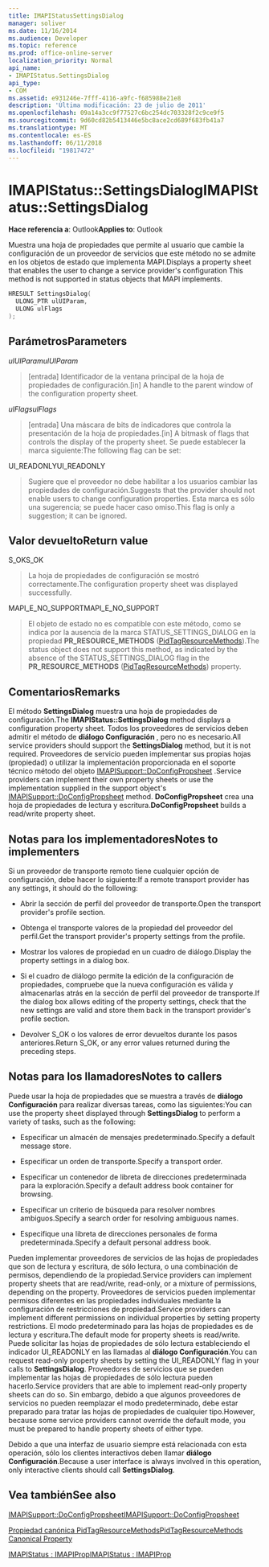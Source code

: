 ```yaml
---
title: IMAPIStatusSettingsDialog
manager: soliver
ms.date: 11/16/2014
ms.audience: Developer
ms.topic: reference
ms.prod: office-online-server
localization_priority: Normal
api_name:
- IMAPIStatus.SettingsDialog
api_type:
- COM
ms.assetid: e931246e-7fff-4116-a9fc-f685988e21e8
description: 'Última modificación: 23 de julio de 2011'
ms.openlocfilehash: 09a14a3cc9f77527c6bc254dc703328f2c9ce9f5
ms.sourcegitcommit: 9d60cd82b5413446e5bc8ace2cd689f683fb41a7
ms.translationtype: MT
ms.contentlocale: es-ES
ms.lasthandoff: 06/11/2018
ms.locfileid: "19817472"
---
```

# <a name="imapistatussettingsdialog"></a><span data-ttu-id="4c192-103">IMAPIStatus::SettingsDialog</span><span class="sxs-lookup"><span data-stu-id="4c192-103">IMAPIStatus::SettingsDialog</span></span>

  
  
<span data-ttu-id="4c192-104">**Hace referencia a**: Outlook</span><span class="sxs-lookup"><span data-stu-id="4c192-104">**Applies to**: Outlook</span></span> 
  
<span data-ttu-id="4c192-105">Muestra una hoja de propiedades que permite al usuario que cambie la configuración de un proveedor de servicios que este método no se admite en los objetos de estado que implementa MAPI.</span><span class="sxs-lookup"><span data-stu-id="4c192-105">Displays a property sheet that enables the user to change a service provider's configuration This method is not supported in status objects that MAPI implements.</span></span>
  
```cpp
HRESULT SettingsDialog(
  ULONG_PTR ulUIParam,
  ULONG ulFlags
);
```

## <a name="parameters"></a><span data-ttu-id="4c192-106">Parámetros</span><span class="sxs-lookup"><span data-stu-id="4c192-106">Parameters</span></span>

 <span data-ttu-id="4c192-107">_ulUIParam_</span><span class="sxs-lookup"><span data-stu-id="4c192-107">_ulUIParam_</span></span>
  
> <span data-ttu-id="4c192-108">[entrada] Identificador de la ventana principal de la hoja de propiedades de configuración.</span><span class="sxs-lookup"><span data-stu-id="4c192-108">[in] A handle to the parent window of the configuration property sheet.</span></span>
    
 <span data-ttu-id="4c192-109">_ulFlags_</span><span class="sxs-lookup"><span data-stu-id="4c192-109">_ulFlags_</span></span>
  
> <span data-ttu-id="4c192-110">[entrada] Una máscara de bits de indicadores que controla la presentación de la hoja de propiedades.</span><span class="sxs-lookup"><span data-stu-id="4c192-110">[in] A bitmask of flags that controls the display of the property sheet.</span></span> <span data-ttu-id="4c192-111">Se puede establecer la marca siguiente:</span><span class="sxs-lookup"><span data-stu-id="4c192-111">The following flag can be set:</span></span>
    
<span data-ttu-id="4c192-112">UI_READONLY</span><span class="sxs-lookup"><span data-stu-id="4c192-112">UI_READONLY</span></span> 
  
> <span data-ttu-id="4c192-113">Sugiere que el proveedor no debe habilitar a los usuarios cambiar las propiedades de configuración.</span><span class="sxs-lookup"><span data-stu-id="4c192-113">Suggests that the provider should not enable users to change configuration properties.</span></span> <span data-ttu-id="4c192-114">Esta marca es sólo una sugerencia; se puede hacer caso omiso.</span><span class="sxs-lookup"><span data-stu-id="4c192-114">This flag is only a suggestion; it can be ignored.</span></span>
    
## <a name="return-value"></a><span data-ttu-id="4c192-115">Valor devuelto</span><span class="sxs-lookup"><span data-stu-id="4c192-115">Return value</span></span>

<span data-ttu-id="4c192-116">S_OK</span><span class="sxs-lookup"><span data-stu-id="4c192-116">S_OK</span></span> 
  
> <span data-ttu-id="4c192-117">La hoja de propiedades de configuración se mostró correctamente.</span><span class="sxs-lookup"><span data-stu-id="4c192-117">The configuration property sheet was displayed successfully.</span></span>
    
<span data-ttu-id="4c192-118">MAPI_E_NO_SUPPORT</span><span class="sxs-lookup"><span data-stu-id="4c192-118">MAPI_E_NO_SUPPORT</span></span> 
  
> <span data-ttu-id="4c192-119">El objeto de estado no es compatible con este método, como se indica por la ausencia de la marca STATUS_SETTINGS_DIALOG en la propiedad **PR_RESOURCE_METHODS** ([PidTagResourceMethods](pidtagresourcemethods-canonical-property.md)).</span><span class="sxs-lookup"><span data-stu-id="4c192-119">The status object does not support this method, as indicated by the absence of the STATUS_SETTINGS_DIALOG flag in the **PR_RESOURCE_METHODS** ([PidTagResourceMethods](pidtagresourcemethods-canonical-property.md)) property.</span></span>
    
## <a name="remarks"></a><span data-ttu-id="4c192-120">Comentarios</span><span class="sxs-lookup"><span data-stu-id="4c192-120">Remarks</span></span>

<span data-ttu-id="4c192-121">El método **SettingsDialog** muestra una hoja de propiedades de configuración.</span><span class="sxs-lookup"><span data-stu-id="4c192-121">The **IMAPIStatus::SettingsDialog** method displays a configuration property sheet.</span></span> <span data-ttu-id="4c192-122">Todos los proveedores de servicios deben admitir el método de **diálogo Configuración** , pero no es necesario.</span><span class="sxs-lookup"><span data-stu-id="4c192-122">All service providers should support the **SettingsDialog** method, but it is not required.</span></span> <span data-ttu-id="4c192-123">Proveedores de servicio pueden implementar sus propias hojas (propiedad) o utilizar la implementación proporcionada en el soporte técnico método del objeto [IMAPISupport::DoConfigPropsheet](imapisupport-doconfigpropsheet.md) .</span><span class="sxs-lookup"><span data-stu-id="4c192-123">Service providers can implement their own property sheets or use the implementation supplied in the support object's [IMAPISupport::DoConfigPropsheet](imapisupport-doconfigpropsheet.md) method.</span></span> <span data-ttu-id="4c192-124">**DoConfigPropsheet** crea una hoja de propiedades de lectura y escritura.</span><span class="sxs-lookup"><span data-stu-id="4c192-124">**DoConfigPropsheet** builds a read/write property sheet.</span></span> 
  
## <a name="notes-to-implementers"></a><span data-ttu-id="4c192-125">Notas para los implementadores</span><span class="sxs-lookup"><span data-stu-id="4c192-125">Notes to implementers</span></span>

<span data-ttu-id="4c192-126">Si un proveedor de transporte remoto tiene cualquier opción de configuración, debe hacer lo siguiente:</span><span class="sxs-lookup"><span data-stu-id="4c192-126">If a remote transport provider has any settings, it should do the following:</span></span>
  
- <span data-ttu-id="4c192-127">Abrir la sección de perfil del proveedor de transporte.</span><span class="sxs-lookup"><span data-stu-id="4c192-127">Open the transport provider's profile section.</span></span>
    
- <span data-ttu-id="4c192-128">Obtenga el transporte valores de la propiedad del proveedor del perfil.</span><span class="sxs-lookup"><span data-stu-id="4c192-128">Get the transport provider's property settings from the profile.</span></span>
    
- <span data-ttu-id="4c192-129">Mostrar los valores de propiedad en un cuadro de diálogo.</span><span class="sxs-lookup"><span data-stu-id="4c192-129">Display the property settings in a dialog box.</span></span>
    
- <span data-ttu-id="4c192-130">Si el cuadro de diálogo permite la edición de la configuración de propiedades, compruebe que la nueva configuración es válida y almacenarlas atrás en la sección de perfil del proveedor de transporte.</span><span class="sxs-lookup"><span data-stu-id="4c192-130">If the dialog box allows editing of the property settings, check that the new settings are valid and store them back in the transport provider's profile section.</span></span>
    
- <span data-ttu-id="4c192-131">Devolver S_OK o los valores de error devueltos durante los pasos anteriores.</span><span class="sxs-lookup"><span data-stu-id="4c192-131">Return S_OK, or any error values returned during the preceding steps.</span></span>
    
## <a name="notes-to-callers"></a><span data-ttu-id="4c192-132">Notas para los llamadores</span><span class="sxs-lookup"><span data-stu-id="4c192-132">Notes to callers</span></span>

<span data-ttu-id="4c192-133">Puede usar la hoja de propiedades que se muestra a través de **diálogo Configuración** para realizar diversas tareas, como las siguientes:</span><span class="sxs-lookup"><span data-stu-id="4c192-133">You can use the property sheet displayed through **SettingsDialog** to perform a variety of tasks, such as the following:</span></span> 
  
- <span data-ttu-id="4c192-134">Especificar un almacén de mensajes predeterminado.</span><span class="sxs-lookup"><span data-stu-id="4c192-134">Specify a default message store.</span></span>
    
- <span data-ttu-id="4c192-135">Especificar un orden de transporte.</span><span class="sxs-lookup"><span data-stu-id="4c192-135">Specify a transport order.</span></span>
    
- <span data-ttu-id="4c192-136">Especificar un contenedor de libreta de direcciones predeterminada para la exploración.</span><span class="sxs-lookup"><span data-stu-id="4c192-136">Specify a default address book container for browsing.</span></span>
    
- <span data-ttu-id="4c192-137">Especificar un criterio de búsqueda para resolver nombres ambiguos.</span><span class="sxs-lookup"><span data-stu-id="4c192-137">Specify a search order for resolving ambiguous names.</span></span>
    
- <span data-ttu-id="4c192-138">Especifique una libreta de direcciones personales de forma predeterminada.</span><span class="sxs-lookup"><span data-stu-id="4c192-138">Specify a default personal address book.</span></span>
    
<span data-ttu-id="4c192-139">Pueden implementar proveedores de servicios de las hojas de propiedades que son de lectura y escritura, de sólo lectura, o una combinación de permisos, dependiendo de la propiedad.</span><span class="sxs-lookup"><span data-stu-id="4c192-139">Service providers can implement property sheets that are read/write, read-only, or a mixture of permissions, depending on the property.</span></span> <span data-ttu-id="4c192-140">Proveedores de servicios pueden implementar permisos diferentes en las propiedades individuales mediante la configuración de restricciones de propiedad.</span><span class="sxs-lookup"><span data-stu-id="4c192-140">Service providers can implement different permissions on individual properties by setting property restrictions.</span></span> <span data-ttu-id="4c192-141">El modo predeterminado para las hojas de propiedades es de lectura y escritura.</span><span class="sxs-lookup"><span data-stu-id="4c192-141">The default mode for property sheets is read/write.</span></span> <span data-ttu-id="4c192-142">Puede solicitar las hojas de propiedades de sólo lectura estableciendo el indicador UI_READONLY en las llamadas al **diálogo Configuración**.</span><span class="sxs-lookup"><span data-stu-id="4c192-142">You can request read-only property sheets by setting the UI_READONLY flag in your calls to **SettingsDialog**.</span></span> <span data-ttu-id="4c192-143">Proveedores de servicios que se pueden implementar las hojas de propiedades de sólo lectura pueden hacerlo.</span><span class="sxs-lookup"><span data-stu-id="4c192-143">Service providers that are able to implement read-only property sheets can do so.</span></span> <span data-ttu-id="4c192-144">Sin embargo, debido a que algunos proveedores de servicios no pueden reemplazar el modo predeterminado, debe estar preparado para tratar las hojas de propiedades de cualquier tipo.</span><span class="sxs-lookup"><span data-stu-id="4c192-144">However, because some service providers cannot override the default mode, you must be prepared to handle property sheets of either type.</span></span> 
  
<span data-ttu-id="4c192-145">Debido a que una interfaz de usuario siempre está relacionada con esta operación, sólo los clientes interactivos deben llamar **diálogo Configuración**.</span><span class="sxs-lookup"><span data-stu-id="4c192-145">Because a user interface is always involved in this operation, only interactive clients should call **SettingsDialog**.</span></span>
  
## <a name="see-also"></a><span data-ttu-id="4c192-146">Vea también</span><span class="sxs-lookup"><span data-stu-id="4c192-146">See also</span></span>



[<span data-ttu-id="4c192-147">IMAPISupport::DoConfigPropsheet</span><span class="sxs-lookup"><span data-stu-id="4c192-147">IMAPISupport::DoConfigPropsheet</span></span>](imapisupport-doconfigpropsheet.md)
  
[<span data-ttu-id="4c192-148">Propiedad canónica PidTagResourceMethods</span><span class="sxs-lookup"><span data-stu-id="4c192-148">PidTagResourceMethods Canonical Property</span></span>](pidtagresourcemethods-canonical-property.md)
  
[<span data-ttu-id="4c192-149">IMAPIStatus : IMAPIProp</span><span class="sxs-lookup"><span data-stu-id="4c192-149">IMAPIStatus : IMAPIProp</span></span>](imapistatusimapiprop.md)

